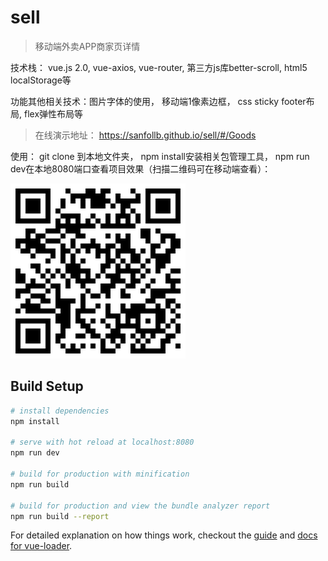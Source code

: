 # sell

> 移动端外卖APP商家页详情

技术栈： vue.js 2.0,  vue-axios,  vue-router,  第三方js库better-scroll,  html5 localStorage等


功能其他相关技术：图片字体的使用，  移动端1像素边框，  css sticky footer布局,  flex弹性布局等

> 在线演示地址： https://sanfollb.github.io/sell/#/Goods


使用： git clone 到本地文件夹，  npm install安装相关包管理工具，  npm run dev在本地8080端口查看项目效果（扫描二维码可在移动端查看）：

![image](https://github.com/sanfollb/sell/blob/master/public/1496307729.png)


## Build Setup

``` bash
# install dependencies
npm install

# serve with hot reload at localhost:8080
npm run dev

# build for production with minification
npm run build

# build for production and view the bundle analyzer report
npm run build --report
```

For detailed explanation on how things work, checkout the [guide](http://vuejs-templates.github.io/webpack/) and [docs for vue-loader](http://vuejs.github.io/vue-loader).
